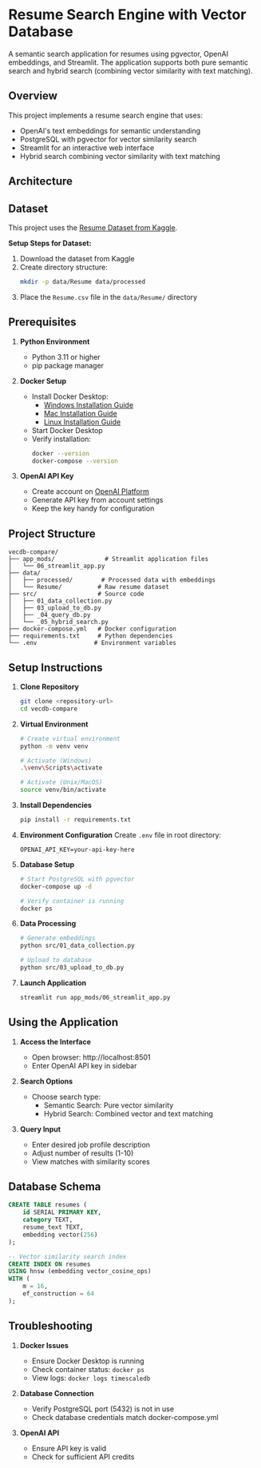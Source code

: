 
# Resume Search Engine with Vector Database

A semantic search application for resumes using pgvector, OpenAI embeddings, and Streamlit. The application supports both pure semantic search and hybrid search (combining vector similarity with text matching).

## Overview

This project implements a resume search engine that uses:
- OpenAI's text embeddings for semantic understanding
- PostgreSQL with pgvector for vector similarity search
- Streamlit for an interactive web interface
- Hybrid search combining vector similarity with text matching

## Architecture 

## Dataset

This project uses the [Resume Dataset from Kaggle](https://www.kaggle.com/datasets/snehaanbhawal/resume-dataset). 

**Setup Steps for Dataset:**
1. Download the dataset from Kaggle
2. Create directory structure:
   ```bash
   mkdir -p data/Resume data/processed
   ```
3. Place the `Resume.csv` file in the `data/Resume/` directory

## Prerequisites

1. **Python Environment**
   - Python 3.11 or higher
   - pip package manager

2. **Docker Setup**
   - Install Docker Desktop:
     - [Windows Installation Guide](https://docs.docker.com/desktop/install/windows-install/)
     - [Mac Installation Guide](https://docs.docker.com/desktop/install/mac-install/)
     - [Linux Installation Guide](https://docs.docker.com/desktop/install/linux-install/)
   - Start Docker Desktop
   - Verify installation:
     ```bash
     docker --version
     docker-compose --version
     ```

3. **OpenAI API Key**
   - Create account on [OpenAI Platform](https://platform.openai.com/)
   - Generate API key from account settings
   - Keep the key handy for configuration

## Project Structure

```
vecdb-compare/
├── app_mods/              # Streamlit application files
│   └── 06_streamlit_app.py
├── data/
│   ├── processed/        # Processed data with embeddings
│   └── Resume/          # Raw resume dataset
├── src/                 # Source code
│   ├── 01_data_collection.py
│   ├── 03_upload_to_db.py
│   ├── _04_query_db.py
│   └── _05_hybrid_search.py
├── docker-compose.yml   # Docker configuration
├── requirements.txt     # Python dependencies
└── .env                # Environment variables
```

## Setup Instructions

1. **Clone Repository**
   ```bash
   git clone <repository-url>
   cd vecdb-compare
   ```

2. **Virtual Environment**
   ```bash
   # Create virtual environment
   python -m venv venv

   # Activate (Windows)
   .\venv\Scripts\activate
   
   # Activate (Unix/MacOS)
   source venv/bin/activate
   ```

3. **Install Dependencies**
   ```bash
   pip install -r requirements.txt
   ```

4. **Environment Configuration**
   Create `.env` file in root directory:
   ```plaintext
   OPENAI_API_KEY=your-api-key-here
   ```

5. **Database Setup**
   ```bash
   # Start PostgreSQL with pgvector
   docker-compose up -d

   # Verify container is running
   docker ps
   ```

6. **Data Processing**
   ```bash
   # Generate embeddings
   python src/01_data_collection.py

   # Upload to database
   python src/03_upload_to_db.py
   ```

7. **Launch Application**
   ```bash
   streamlit run app_mods/06_streamlit_app.py
   ```

## Using the Application

1. **Access the Interface**
   - Open browser: http://localhost:8501
   - Enter OpenAI API key in sidebar

2. **Search Options**
   - Choose search type:
     - Semantic Search: Pure vector similarity
     - Hybrid Search: Combined vector and text matching
   
3. **Query Input**
   - Enter desired job profile description
   - Adjust number of results (1-10)
   - View matches with similarity scores

## Database Schema

```sql
CREATE TABLE resumes (
    id SERIAL PRIMARY KEY,
    category TEXT,
    resume_text TEXT,
    embedding vector(256)
);

-- Vector similarity search index
CREATE INDEX ON resumes 
USING hnsw (embedding vector_cosine_ops)
WITH (
    m = 16,
    ef_construction = 64
);
```

## Troubleshooting

1. **Docker Issues**
   - Ensure Docker Desktop is running
   - Check container status: `docker ps`
   - View logs: `docker logs timescaledb`

2. **Database Connection**
   - Verify PostgreSQL port (5432) is not in use
   - Check database credentials match docker-compose.yml

3. **OpenAI API**
   - Ensure API key is valid
   - Check for sufficient API credits
